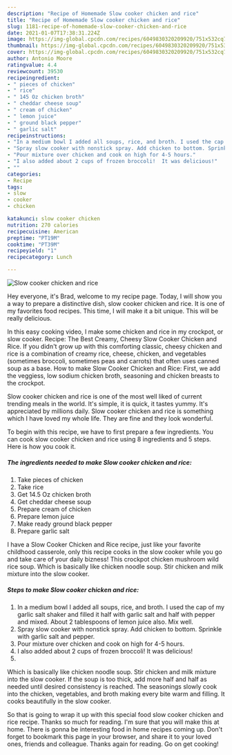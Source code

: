 ```yaml
---
description: "Recipe of Homemade Slow cooker chicken and rice"
title: "Recipe of Homemade Slow cooker chicken and rice"
slug: 1181-recipe-of-homemade-slow-cooker-chicken-and-rice
date: 2021-01-07T17:38:31.224Z
image: https://img-global.cpcdn.com/recipes/6049830320209920/751x532cq70/slow-cooker-chicken-and-rice-recipe-main-photo.jpg
thumbnail: https://img-global.cpcdn.com/recipes/6049830320209920/751x532cq70/slow-cooker-chicken-and-rice-recipe-main-photo.jpg
cover: https://img-global.cpcdn.com/recipes/6049830320209920/751x532cq70/slow-cooker-chicken-and-rice-recipe-main-photo.jpg
author: Antonio Moore
ratingvalue: 4.4
reviewcount: 39530
recipeingredient:
- " pieces of chicken"
- " rice"
- " 145 Oz chicken broth"
- " cheddar cheese soup"
- " cream of chicken"
- " lemon juice"
- " ground black pepper"
- " garlic salt"
recipeinstructions:
- "In a medium bowl I added all soups, rice, and broth. I used the cap of my garlic salt shaker and filled it half with garlic salt and half with pepper and mixed. About 2 tablespoons of lemon juice also. Mix well."
- "Spray slow cooker with nonstick spray. Add chicken to bottom. Sprinkle with garlic salt and pepper."
- "Pour mixture over chicken and cook on high for 4-5 hours."
- "I also added about 2 cups of frozen broccoli!  It was delicious!"
- ""
categories:
- Recipe
tags:
- slow
- cooker
- chicken

katakunci: slow cooker chicken 
nutrition: 270 calories
recipecuisine: American
preptime: "PT19M"
cooktime: "PT39M"
recipeyield: "1"
recipecategory: Lunch

---
```



![Slow cooker chicken and rice](https://img-global.cpcdn.com/recipes/6049830320209920/751x532cq70/slow-cooker-chicken-and-rice-recipe-main-photo.jpg)

Hey everyone, it's Brad, welcome to my recipe page. Today, I will show you a way to prepare a distinctive dish, slow cooker chicken and rice. It is one of my favorites food recipes. This time, I will make it a bit unique. This will be really delicious.

In this easy cooking video, I make some chicken and rice in my crockpot, or slow cooker. Recipe: The Best Creamy, Cheesy Slow Cooker Chicken and Rice. If you didn&#39;t grow up with this comforting classic, cheesy chicken and rice is a combination of creamy rice, cheese, chicken, and vegetables (sometimes broccoli, sometimes peas and carrots) that often uses canned soup as a base. How to make Slow Cooker Chicken and Rice: First, we add the veggiess, low sodium chicken broth, seasoning and chicken breasts to the crockpot.

Slow cooker chicken and rice is one of the most well liked of current trending meals in the world. It's simple, it is quick, it tastes yummy. It's appreciated by millions daily. Slow cooker chicken and rice is something which I have loved my whole life. They are fine and they look wonderful.


To begin with this recipe, we have to first prepare a few ingredients. You can cook slow cooker chicken and rice using 8 ingredients and 5 steps. Here is how you cook it.

<!--inarticleads1-->

##### The ingredients needed to make Slow cooker chicken and rice:

1. Take  pieces of chicken
1. Take  rice
1. Get  14.5 Oz chicken broth
1. Get  cheddar cheese soup
1. Prepare  cream of chicken
1. Prepare  lemon juice
1. Make ready  ground black pepper
1. Prepare  garlic salt


I have a Slow Cooker Chicken and Rice recipe, just like your favorite childhood casserole, only this recipe cooks in the slow cooker while you go and take care of your daily bizness! This crockpot chicken mushroom wild rice soup. Which is basically like chicken noodle soup. Stir chicken and milk mixture into the slow cooker. 

<!--inarticleads2-->

##### Steps to make Slow cooker chicken and rice:

1. In a medium bowl I added all soups, rice, and broth. I used the cap of my garlic salt shaker and filled it half with garlic salt and half with pepper and mixed. About 2 tablespoons of lemon juice also. Mix well.
1. Spray slow cooker with nonstick spray. Add chicken to bottom. Sprinkle with garlic salt and pepper.
1. Pour mixture over chicken and cook on high for 4-5 hours.
1. I also added about 2 cups of frozen broccoli!  It was delicious!
1. 


Which is basically like chicken noodle soup. Stir chicken and milk mixture into the slow cooker. If the soup is too thick, add more half and half as needed until desired consistency is reached. The seasonings slowly cook into the chicken, vegetables, and broth making every bite warm and filling. It cooks beautifully in the slow cooker. 

So that is going to wrap it up with this special food slow cooker chicken and rice recipe. Thanks so much for reading. I'm sure that you will make this at home. There is gonna be interesting food in home recipes coming up. Don't forget to bookmark this page in your browser, and share it to your loved ones, friends and colleague. Thanks again for reading. Go on get cooking!
